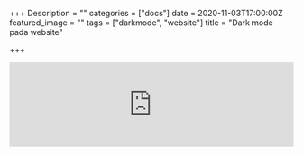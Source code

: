 +++
Description = ""
categories = ["docs"]
date = 2020-11-03T17:00:00Z
featured_image = ""
tags = ["darkmode", "website"]
title = "Dark mode pada website"

+++
<iframe width="100%"src="https://fajaragngn.github.io/simple-dark-mode/" title="YouTube video player" frameborder="0" allow="accelerometer; autoplay; clipboard-write; encrypted-media; gyroscope; picture-in-picture" allowfullscreen></iframe>